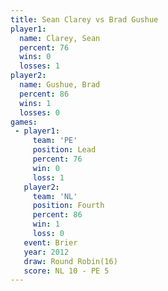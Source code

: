 ```yaml
---
title: Sean Clarey vs Brad Gushue
player1:            
  name: Clarey, Sean
  percent: 76       
  wins: 0           
  losses: 1         
player2:            
  name: Gushue, Brad
  percent: 86       
  wins: 1           
  losses: 0         
games:
 - player1:        
     team: 'PE'    
     position: Lead
     percent: 76   
     win: 0        
     loss: 1       
   player2:          
     team: 'NL'      
     position: Fourth
     percent: 86     
     win: 1          
     loss: 0         
   event: Brier         
   year: 2012           
   draw: Round Robin(16)
   score: NL 10 - PE 5  
---
```

